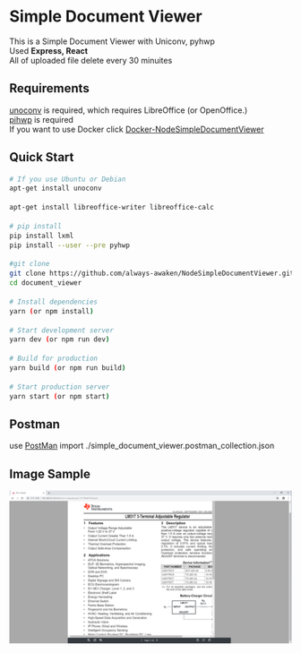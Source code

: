 # Simple Document Viewer

This is a Simple Document Viewer with Uniconv, pyhwp<br>
Used <b>Express, React</b><br>
All of uploaded file delete every 30 minuites 
## Requirements
[unoconv](http://dag.wiee.rs/home-made/unoconv/) is required, which requires LibreOffice (or OpenOffice.)<br>
[pihwp](https://github.com/mete0r/pyhwp) is required<br>
If you want to use Docker click [Docker-NodeSimpleDocumentViewer](https://github.com/always-awaken/Docker-NodeSimpleDocumentViewer)
## Quick Start

```bash
# If you use Ubuntu or Debian
apt-get install unoconv

apt-get install libreoffice-writer libreoffice-calc

# pip install
pip install lxml
pip install --user --pre pyhwp

#git clone
git clone https://github.com/always-awaken/NodeSimpleDocumentViewer.git document_viewer
cd document_viewer

# Install dependencies
yarn (or npm install)

# Start development server
yarn dev (or npm run dev)

# Build for production
yarn build (or npm run build)

# Start production server
yarn start (or npm start)
```
## Postman

use [PostMan](https://www.getpostman.com/)
import ./simple_document_viewer.postman_collection.json

## Image Sample

![image](./static/uploads/screen_shot_2019-10-24.PNG)

